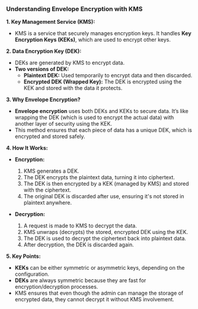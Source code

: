 ### **Understanding Envelope Encryption with KMS**

**1. Key Management Service (KMS):**
- KMS is a service that securely manages encryption keys. It handles **Key Encryption Keys (KEKs)**, which are used to encrypt other keys.

**2. Data Encryption Key (DEK):**
- DEKs are generated by KMS to encrypt data. 
- **Two versions of DEK:**
  - **Plaintext DEK:** Used temporarily to encrypt data and then discarded.
  - **Encrypted DEK (Wrapped Key):** The DEK is encrypted using the KEK and stored with the data it protects.

**3. Why Envelope Encryption?**
- **Envelope encryption** uses both DEKs and KEKs to secure data. It’s like wrapping the DEK (which is used to encrypt the actual data) with another layer of security using the KEK.
- This method ensures that each piece of data has a unique DEK, which is encrypted and stored safely.

**4. How It Works:**
- **Encryption:**
  1. KMS generates a DEK.
  2. The DEK encrypts the plaintext data, turning it into ciphertext.
  3. The DEK is then encrypted by a KEK (managed by KMS) and stored with the ciphertext.
  4. The original DEK is discarded after use, ensuring it's not stored in plaintext anywhere.
  
- **Decryption:**
  1. A request is made to KMS to decrypt the data.
  2. KMS unwraps (decrypts) the stored, encrypted DEK using the KEK.
  3. The DEK is used to decrypt the ciphertext back into plaintext data.
  4. After decryption, the DEK is discarded again.

**5. Key Points:**
- **KEKs** can be either symmetric or asymmetric keys, depending on the configuration.
- **DEKs** are always symmetric because they are fast for encryption/decryption processes.
- KMS ensures that even though the admin can manage the storage of encrypted data, they cannot decrypt it without KMS involvement.
